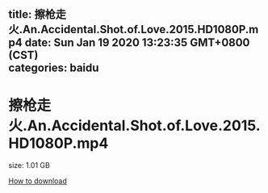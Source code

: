 
title: 擦枪走火.An.Accidental.Shot.of.Love.2015.HD1080P.mp4
date: Sun Jan 19 2020 13:23:35 GMT+0800 (CST)    
categories: baidu
---

# 擦枪走火.An.Accidental.Shot.of.Love.2015.HD1080P.mp4
size: 1.01 GB
 
 

[How to download](https://bpcam.bemobtrk.com/go/2ceec3aa-1ca2-46d6-b9ff-aaa5c184517c?jno=910)
